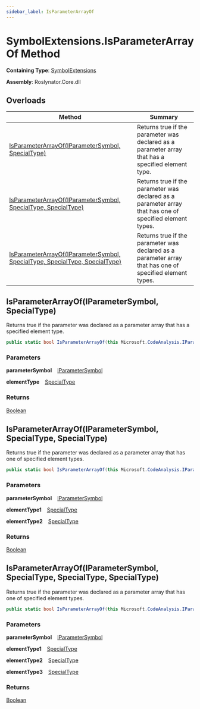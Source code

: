 ```yaml
---
sidebar_label: IsParameterArrayOf
---
```


# SymbolExtensions\.IsParameterArrayOf Method

**Containing Type**: [SymbolExtensions](../index.md)

**Assembly**: Roslynator\.Core\.dll

## Overloads

| Method | Summary |
| ------ | ------- |
| [IsParameterArrayOf(IParameterSymbol, SpecialType)](#Roslynator_SymbolExtensions_IsParameterArrayOf_Microsoft_CodeAnalysis_IParameterSymbol_Microsoft_CodeAnalysis_SpecialType_) | Returns true if the parameter was declared as a parameter array that has a specified element type\. |
| [IsParameterArrayOf(IParameterSymbol, SpecialType, SpecialType)](#Roslynator_SymbolExtensions_IsParameterArrayOf_Microsoft_CodeAnalysis_IParameterSymbol_Microsoft_CodeAnalysis_SpecialType_Microsoft_CodeAnalysis_SpecialType_) | Returns true if the parameter was declared as a parameter array that has one of specified element types\. |
| [IsParameterArrayOf(IParameterSymbol, SpecialType, SpecialType, SpecialType)](#Roslynator_SymbolExtensions_IsParameterArrayOf_Microsoft_CodeAnalysis_IParameterSymbol_Microsoft_CodeAnalysis_SpecialType_Microsoft_CodeAnalysis_SpecialType_Microsoft_CodeAnalysis_SpecialType_) | Returns true if the parameter was declared as a parameter array that has one of specified element types\. |

## IsParameterArrayOf\(IParameterSymbol, SpecialType\) <a id="Roslynator_SymbolExtensions_IsParameterArrayOf_Microsoft_CodeAnalysis_IParameterSymbol_Microsoft_CodeAnalysis_SpecialType_"></a>

  
Returns true if the parameter was declared as a parameter array that has a specified element type\.

```csharp
public static bool IsParameterArrayOf(this Microsoft.CodeAnalysis.IParameterSymbol parameterSymbol, Microsoft.CodeAnalysis.SpecialType elementType)
```

### Parameters

**parameterSymbol** &ensp; [IParameterSymbol](https://docs.microsoft.com/en-us/dotnet/api/microsoft.codeanalysis.iparametersymbol)

**elementType** &ensp; [SpecialType](https://docs.microsoft.com/en-us/dotnet/api/microsoft.codeanalysis.specialtype)

### Returns

[Boolean](https://docs.microsoft.com/en-us/dotnet/api/system.boolean)

## IsParameterArrayOf\(IParameterSymbol, SpecialType, SpecialType\) <a id="Roslynator_SymbolExtensions_IsParameterArrayOf_Microsoft_CodeAnalysis_IParameterSymbol_Microsoft_CodeAnalysis_SpecialType_Microsoft_CodeAnalysis_SpecialType_"></a>

  
Returns true if the parameter was declared as a parameter array that has one of specified element types\.

```csharp
public static bool IsParameterArrayOf(this Microsoft.CodeAnalysis.IParameterSymbol parameterSymbol, Microsoft.CodeAnalysis.SpecialType elementType1, Microsoft.CodeAnalysis.SpecialType elementType2)
```

### Parameters

**parameterSymbol** &ensp; [IParameterSymbol](https://docs.microsoft.com/en-us/dotnet/api/microsoft.codeanalysis.iparametersymbol)

**elementType1** &ensp; [SpecialType](https://docs.microsoft.com/en-us/dotnet/api/microsoft.codeanalysis.specialtype)

**elementType2** &ensp; [SpecialType](https://docs.microsoft.com/en-us/dotnet/api/microsoft.codeanalysis.specialtype)

### Returns

[Boolean](https://docs.microsoft.com/en-us/dotnet/api/system.boolean)

## IsParameterArrayOf\(IParameterSymbol, SpecialType, SpecialType, SpecialType\) <a id="Roslynator_SymbolExtensions_IsParameterArrayOf_Microsoft_CodeAnalysis_IParameterSymbol_Microsoft_CodeAnalysis_SpecialType_Microsoft_CodeAnalysis_SpecialType_Microsoft_CodeAnalysis_SpecialType_"></a>

  
Returns true if the parameter was declared as a parameter array that has one of specified element types\.

```csharp
public static bool IsParameterArrayOf(this Microsoft.CodeAnalysis.IParameterSymbol parameterSymbol, Microsoft.CodeAnalysis.SpecialType elementType1, Microsoft.CodeAnalysis.SpecialType elementType2, Microsoft.CodeAnalysis.SpecialType elementType3)
```

### Parameters

**parameterSymbol** &ensp; [IParameterSymbol](https://docs.microsoft.com/en-us/dotnet/api/microsoft.codeanalysis.iparametersymbol)

**elementType1** &ensp; [SpecialType](https://docs.microsoft.com/en-us/dotnet/api/microsoft.codeanalysis.specialtype)

**elementType2** &ensp; [SpecialType](https://docs.microsoft.com/en-us/dotnet/api/microsoft.codeanalysis.specialtype)

**elementType3** &ensp; [SpecialType](https://docs.microsoft.com/en-us/dotnet/api/microsoft.codeanalysis.specialtype)

### Returns

[Boolean](https://docs.microsoft.com/en-us/dotnet/api/system.boolean)

